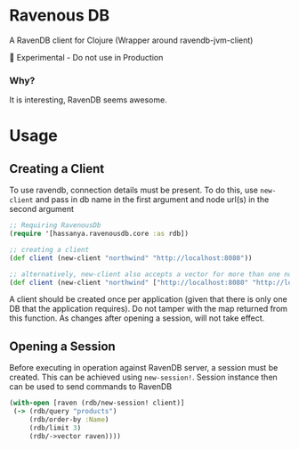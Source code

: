 # Ravenous DB
A RavenDB client for Clojure (Wrapper around ravendb-jvm-client) 

🚧 Experimental - Do not use in Production

### Why?
It is interesting, RavenDB seems awesome.

# Usage
## Creating a Client
To use ravendb, connection details must be present. To do this, use `new-client` and pass in db name in the first argument and node url(s) in the second argument
```clojure
;; Requiring RavenousDb
(require '[hassanya.ravenousdb.core :as rdb])

;; creating a client
(def client (new-client "northwind" "http://localhost:8080"))

;; alternatively, new-client also accepts a vector for more than one node
(def client (new-client "northwind" ["http://localhost:8080" "http://localhost:8000"]))
```
A client should be created once per application (given that there is only one DB that the application requires). 
Do not tamper with the map returned from this function. As changes after opening a session, will not take effect.

## Opening a Session
Before executing in operation against RavenDB server, a session must be created. This can be achieved using `new-session!`.
Session instance then can be used to send commands to RavenDB
```clojure
(with-open [raven (rdb/new-session! client)]
 (-> (rdb/query "products")
     (rdb/order-by :Name)
     (rdb/limit 3)
     (rdb/->vector raven))))
```

